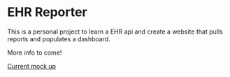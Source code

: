 # EHR Reporter

This is a personal project to learn a EHR api and create a website that pulls reports and populates a dashboard.

More info to come!

<a href="login.pdf">Current mock up</a>
